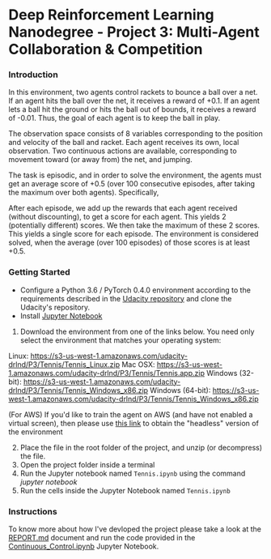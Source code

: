 # Deep Reinforcement Learning Nanodegree - Project 3: Multi-Agent Collaboration & Competition

### Introduction

In this environment, two agents control rackets to bounce a ball over a net. If an agent hits the ball over the net, it receives a reward of +0.1. If an agent lets a ball hit the ground or hits the ball out of bounds, it receives a reward of -0.01. Thus, the goal of each agent is to keep the ball in play.

The observation space consists of 8 variables corresponding to the position and velocity of the ball and racket. Each agent receives its own, local observation. Two continuous actions are available, corresponding to movement toward (or away from) the net, and jumping.

The task is episodic, and in order to solve the environment, the agents must get an average score of +0.5 (over 100 consecutive episodes, after taking the maximum over both agents). Specifically,

After each episode, we add up the rewards that each agent received (without discounting), to get a score for each agent. This yields 2 (potentially different) scores. We then take the maximum of these 2 scores.
This yields a single score for each episode.
The environment is considered solved, when the average (over 100 episodes) of those scores is at least +0.5.


### Getting Started


- Configure a Python 3.6 / PyTorch 0.4.0 environment according to the requirements described in the [Udacity repository](https://github.com/udacity/deep-reinforcement-learning#dependencies) and clone the Udacity's repository.
- Install [Jupyter Notebook](https://jupyter.org/)

1. Download the environment from one of the links below.  You need only select the environment that matches your operating system:

Linux: https://s3-us-west-1.amazonaws.com/udacity-drlnd/P3/Tennis/Tennis_Linux.zip 
Mac OSX: https://s3-us-west-1.amazonaws.com/udacity-drlnd/P3/Tennis/Tennis.app.zip 
Windows (32-bit): https://s3-us-west-1.amazonaws.com/udacity-drlnd/P3/Tennis/Tennis_Windows_x86.zip 
Windows (64-bit): https://s3-us-west-1.amazonaws.com/udacity-drlnd/P3/Tennis/Tennis_Windows_x86.zip 

(For AWS) If you'd like to train the agent on AWS (and have not enabled a virtual screen), then please use [this link](https://s3-us-west-1.amazonaws.com/udacity-drlnd/P3/Tennis/Tennis_Linux_NoVis.zip) to obtain the "headless" version of the environment

2. Place the file in the root folder of the project, and unzip (or decompress) the file. 
3. Open the project folder inside a terminal
4. Run the Jupyter notebook named `Tennis.ipynb` using the command _jupyter notebook_
5. Run the cells inside the Jupyter Notebook named `Tennis.ipynb`




### Instructions

To know more about how I've devloped the project please take a look at the [REPORT.md](https://github.com/elisaromondia/p3_DRLND/blob/master/REPORT.md) document and run the code provided in the [Continuous_Control.ipynb](https://github.com/elisaromondia/p2_continuous-control/blob/master/Continuous_Control.ipynb) Jupyter Notebook.

